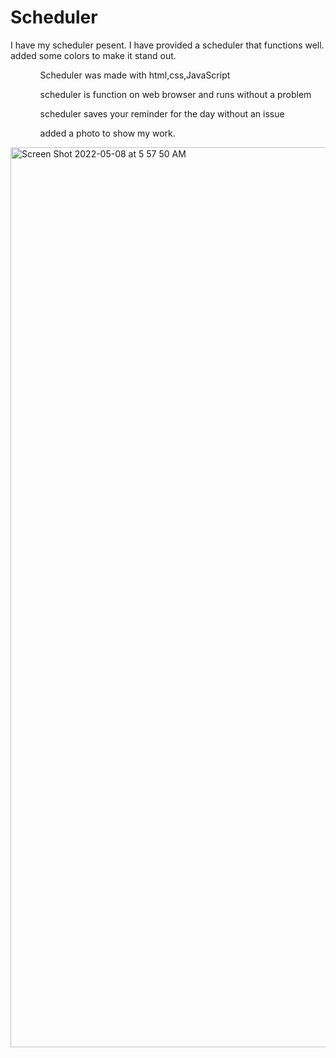 <h1>Scheduler</h1>

I have my scheduler pesent. I have provided a scheduler that functions well. added some colors to make it stand out.

<ol>
  <ol> Scheduler was made with html,css,JavaScript</ol>
  <ol> scheduler is function on web browser and runs without a problem</ol>
  <ol> scheduler saves your reminder for the day without an issue</ol>
  <ol> added a photo to show my work.</ol>
</ol>




<img width="1440" alt="Screen Shot 2022-05-08 at 5 57 50 AM" src="https://user-images.githubusercontent.com/100394905/167293285-a13c9a33-73d1-4796-87e7-da131fcb5334.png">



